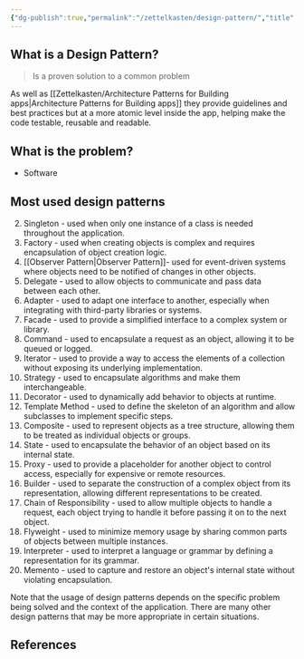 ```yaml
---
{"dg-publish":true,"permalink":"/zettelkasten/design-pattern/","title":"Design Pattern","tags":["core/tech/fundamentals/design-patterns","status/todo"],"noteIcon":"","created":"2022-10-24T23:09:55.000+01:00","updated":"2023-10-25T16:46:25.218+01:00"}
---
```




## What is a Design Pattern?
> Is a proven solution to a common problem

As well as [[Zettelkasten/Architecture Patterns for Building apps\|Architecture Patterns for Building apps]] they provide guidelines and best practices but at a more atomic level inside the app, helping make the code testable, reusable and readable.


## What is the problem?
- Software

## Most used design patterns



2. Singleton - used when only one instance of a class is needed throughout the application.
3. Factory - used when creating objects is complex and requires encapsulation of object creation logic.
4. [[Observer Pattern\|Observer Pattern]]- used for event-driven systems where objects need to be notified of changes in other objects.
5. Delegate - used to allow objects to communicate and pass data between each other.
6. Adapter - used to adapt one interface to another, especially when integrating with third-party libraries or systems.
7. Facade - used to provide a simplified interface to a complex system or library.
8. Command - used to encapsulate a request as an object, allowing it to be queued or logged.
9. Iterator - used to provide a way to access the elements of a collection without exposing its underlying implementation.
10. Strategy - used to encapsulate algorithms and make them interchangeable.
11. Decorator - used to dynamically add behavior to objects at runtime.
12. Template Method - used to define the skeleton of an algorithm and allow subclasses to implement specific steps.
13. Composite - used to represent objects as a tree structure, allowing them to be treated as individual objects or groups.
14. State - used to encapsulate the behavior of an object based on its internal state.
15. Proxy - used to provide a placeholder for another object to control access, especially for expensive or remote resources.
16. Builder - used to separate the construction of a complex object from its representation, allowing different representations to be created.
17. Chain of Responsibility - used to allow multiple objects to handle a request, each object trying to handle it before passing it on to the next object.
18. Flyweight - used to minimize memory usage by sharing common parts of objects between multiple instances.
19. Interpreter - used to interpret a language or grammar by defining a representation for its grammar.
20. Memento - used to capture and restore an object's internal state without violating encapsulation.

Note that the usage of design patterns depends on the specific problem being solved and the context of the application. There are many other design patterns that may be more appropriate in certain situations.

## References
